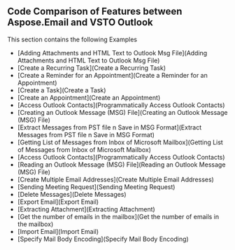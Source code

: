 ## Code Comparison of Features between Aspose.Email and VSTO Outlook

This section contains the following Examples
* [Adding Attachments and HTML Text to Outlook Msg File](Adding Attachments and HTML Text to Outlook Msg File)
* [Create a Recurring Task](Create a Recurring Task)
* [Create a Reminder for an Appointment](Create a Reminder for an Appointment)
* [Create a Task](Create a Task)
* [Create an Appointment](Create an Appointment)
* [Access Outlook Contacts](Programmatically Access Outlook Contacts)
* [Creating an Outlook Message (MSG) File](Creating an Outlook Message (MSG) File)
* [Extract Messages from PST file n Save in MSG Format](Extract Messages from PST file n Save in MSG Format)
* [Getting List of Messages from Inbox of Microsoft Mailbox](Getting List of Messages from Inbox of Microsoft Mailbox)
* [Access Outlook Contacts](Programmatically Access Outlook Contacts)
* [Reading an Outlook Message (MSG) File](Reading an Outlook Message (MSG) File)
* [Create Multiple Email Addresses](Create Multiple Email Addresses)
* [Sending Meeting Request](Sending Meeting Request)
* [Delete Messages](Delete Messages)
* [Export Email](Export Email)
* [Extracting Attachment](Extracting Attachment)
* [Get the number of emails in the mailbox](Get the number of emails in the mailbox)
* [Import Email](Import Email)
* [Specify Mail Body Encoding](Specify Mail Body Encoding)
